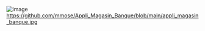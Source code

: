 ![image](https://github.com/mmose/Appli_Magasin_Banque/assets/38855660/cd1779b3-310f-492c-adaf-81441ac4f13c)
https://github.com/mmose/Appli_Magasin_Banque/blob/main/appli_magasin_banque.jpg
